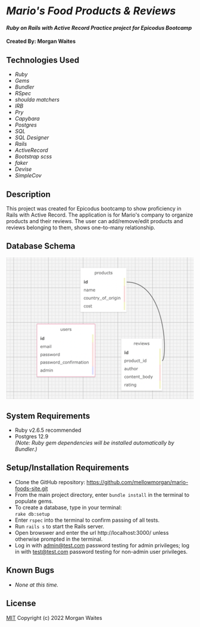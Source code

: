 # _Mario's Food Products & Reviews_

#### _Ruby on Rails with Active Record Practice project for Epicodus Bootcamp_

#### Created By: Morgan Waites

## Technologies Used

* _Ruby_
* _Gems_
* _Bundler_
* _RSpec_
* _shoulda matchers_
* _IRB_
* _Pry_
* _Capybara_
* _Postgres_
* _SQL_
* _SQL Designer_
* _Rails_
* _ActiveRecord_
* _Bootstrap scss_
* _faker_
* _Devise_
* _SimpleCov_


## Description

This project was created for Epicodus bootcamp to show proficiency in Rails with Active Record. The application is for Mario's company to organize products and their reviews. The user can add/remove/edit products and reviews belonging to them, shows one-to-many relationship.

## Database Schema

![image_of_database_schema](./public/new_schema.png)

## System Requirements

* Ruby v2.6.5 recommended
* Postgres 12.9  
_(Note: Ruby gem dependencies will be installed automatically by Bundler.)_

## Setup/Installation Requirements

* Clone the GitHub repository: https://github.com/mellowmorgan/mario-foods-site.git
* From the main project directory, enter `bundle install` in the terminal to populate gems.
* To create a database, type in your terminal:  
      `rake db:setup`
* Enter `rspec` into the terminal to confirm passing of all tests.
* Run `rails s` to start the Rails server.
* Open browswer and enter the url http://localhost:3000/ unless otherwise prompted in the terminal.
* Log in with admin@test.com password testing for admin privileges; log in with test@test.com password testing for non-admin user privileges.

## Known Bugs

* _None at this time._

## License

[MIT](https://opensource.org/licenses/MIT) Copyright (c) 2022 Morgan Waites
